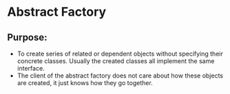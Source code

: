 # Abstract Factory

## Purpose:
- To create series of related or dependent objects without specifying their
concrete classes. Usually the created classes all implement the same interface.
- The client of the abstract factory does not care about how these objects are
created, it just knows how they go together.
